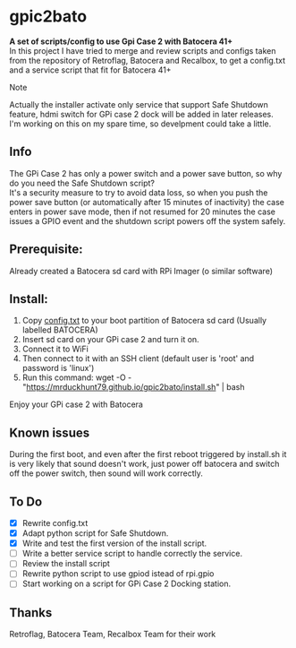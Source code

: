 # gpic2bato
**A set of scripts/config to use Gpi Case 2 with Batocera 41+**  
In this project I have tried to merge and review scripts and configs taken from the repository of Retroflag, Batocera and Recalbox, to get a config.txt and a service script that fit for Batocera 41+

>[!NOTE]
>Actually the installer activate only service that support Safe Shutdown feature, hdmi switch for GPi case 2 dock will be added in later releases.  
>I'm working on this on my spare time, so develpment could take a little.



## Info
The GPi Case 2 has only a power switch and a power save button, so why do you need the Safe Shutdown script?  
It's a security measure to try to avoid data loss, so when you push the power save button (or automatically after 15 minutes of inactivity) the case enters in power save mode, then if not resumed for 20 minutes the case issues a GPIO event and the shutdown script powers off the system safely.

## Prerequisite:
Already created a Batocera sd card with RPi Imager (o similar software)

## Install:

1)  Copy [config.txt](https://github.com/MrDuckHunt79/gpic2bato/blob/main/config.txt) to your boot partition of Batocera sd card (Usually labelled BATOCERA)
2) Insert sd card on your GPi case 2 and turn it on.
3) Connect it to WiFi
4) Then connect to it with an SSH client (default user is 'root' and password is 'linux')
5) Run this command:
    wget -O - "https://mrduckhunt79.github.io/gpic2bato/install.sh" | bash

Enjoy your GPi case 2 with Batocera

## Known issues
During the first boot, and even after the first reboot triggered by install.sh it is very likely that sound doesn't work, just power off batocera and switch off the power switch, then sound will work correctly.

## To Do
- [X] Rewrite config.txt
- [X] Adapt python script for Safe Shutdown.
- [X] Write and test the first version of the install script.
- [ ] Write a better service script to handle correctly the service.
- [ ] Review the install script
- [ ] Rewrite python script to use gpiod istead of rpi.gpio
- [ ] Start working on a script for GPi Case 2 Docking station.

## Thanks
Retroflag, Batocera Team, Recalbox Team for their work

